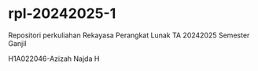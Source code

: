 # rpl-20242025-1
Repositori perkuliahan Rekayasa Perangkat Lunak TA 20242025 Semester Ganjil

H1A022046-Azizah Najda H
